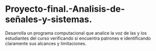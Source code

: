 # Proyecto-final.-Analisis-de-señales-y-sistemas.
Desarrolla un programa computacional que analice la voz de las y los estudiantes del curso verificando si encuentra patrones e identificando claramente sus alcances y limitaciones.
